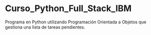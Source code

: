 # Curso_Python_Full_Stack_IBM
Programa en Python utilizando Programación Orientada a Objetos que gestiona una lista de tareas pendientes.
